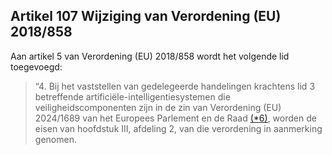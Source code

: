 ## Artikel 107 Wijziging van Verordening (EU) 2018/858

Aan artikel 5 van Verordening (EU) 2018/858 wordt het volgende lid toegevoegd:

> “4. Bij het vaststellen van gedelegeerde handelingen krachtens lid 3 betreffende artificiële-intelligentiesystemen die veiligheidscomponenten zijn in de zin van Verordening (EU) 2024/1689 van het Europees Parlement en de Raad [(\*6)](#ntr*6-L_202401689NL.000101-E0063), worden de eisen van hoofdstuk III, afdeling 2, van die verordening in aanmerking genomen.
